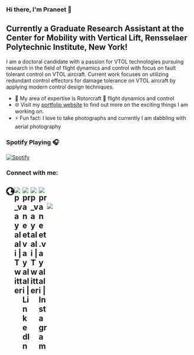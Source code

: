 ### Hi there, I'm Praneet 👋
<!--[website]--> 

## Currently a Graduate Research Assistant at the Center for Mobility with Vertical Lift, Rensselaer Polytechnic Institute, New York!

I am a doctoral candidate with a passion for VTOL technologies pursuing research in the field of flight dynamics and control with focus on fault tolerant control on VTOL aircraft. Current work focuses on utilizing redundant control effectors for damage tolerance on VTOL aircraft by applying modern control design techniques.

- 🌱 My area of expertise is Rotorcraft 🚁 flight dynamics and control
- 🌐 Visit my [portfolio website](https://vayalalipraneet.github.io/mywebsite/) to find out more on the exciting things I am working on.
- ⚡ Fun fact: I love to take photographs and currently I am dabbling with aerial photography

### Spotify Playing 🎧
[![Spotify](https://novatorem-git-master-vayalalipraneet.vercel.app/api/spotify)](https://open.spotify.com/user/praneetvayalali)

### Connect with me:

[<img align="left" alt="https://vayalalipraneet.github.io/mywebsite/" width="22px" src="https://raw.githubusercontent.com/iconic/open-iconic/master/svg/globe.svg" />][website]
[<img align="left" alt="p_vayalali | Twitter" width="22px" src="https://cdn.jsdelivr.net/npm/simple-icons@3.13.0/icons/googlescholar.svg" />][googlescholar]
[<img align="left" alt="praneetvayalali | LinkedIn" width="22px" src="https://cdn.jsdelivr.net/npm/simple-icons@v3/icons/linkedin.svg" />][linkedin]
[<img align="left" alt="p_vayalali | Twitter" width="22px" src="https://cdn.jsdelivr.net/npm/simple-icons@v3/icons/twitter.svg" />][twitter]
[<img align="left" alt="praneet.vayalali | Instagram" width="22px" src="https://cdn.jsdelivr.net/npm/simple-icons@v3/icons/instagram.svg" />][instagram]
<br />
---
[website]: https://vayalalipraneet.github.io/mywebsite/
[googlescholar]: https://scholar.google.com/citations?user=oqfmzbAAAAAJ&hl=en&inst=5831747260623323207
[linkedin]: https://linkedin.com/in/praneetvayalali
[twitter]: https://twitter.com/p_vayalali
[instagram]: https://instagram.com/praneet.vayalali

![](https://visitor-badge.glitch.me/badge?page_id=vayalalipraneet.vayalalipraneet)

